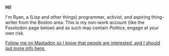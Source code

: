 **Hi!**

I'm Ryan, a (Lisp and other things) programmer, activist, and aspiring thing-writer from the Boston area.  This is my non-work account (like the Fosstodon page below) and as such may contain _Politics_; engage at your own risk.

<a href="https://fosstodon.org/@IAmRasputin" rel="me">Follow me on Mastadon so I know that people are interested, and I should put more info here.</a>
